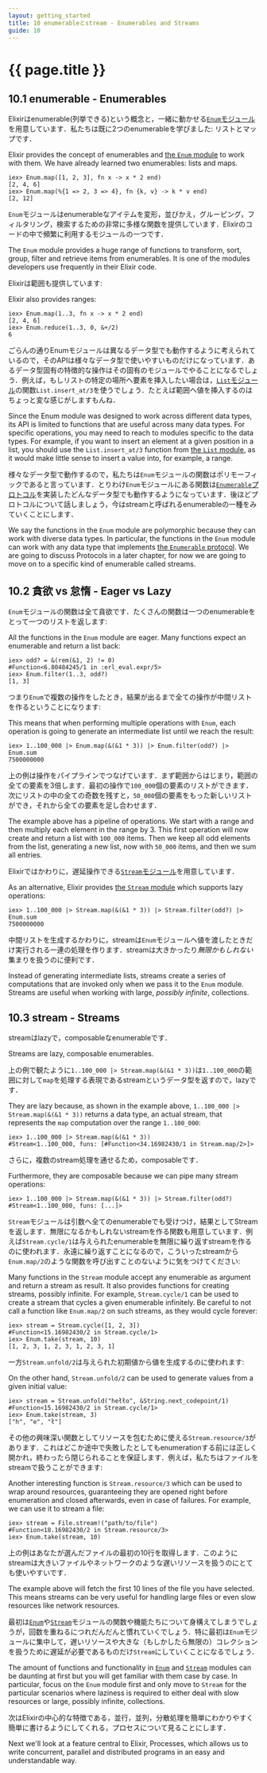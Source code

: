 ```yaml
---
layout: getting_started
title: 10 enumerableとstream - Enumerables and Streams
guide: 10
---
```


# {{ page.title }}

  <div class="toc"></div>
  <p></p>

## 10.1 enumerable - Enumerables

Elixirはenumerable(列挙できる)という概念と，一緒に動かせる[`Enum`モジュール](/docs/stable/elixir/Enum.html)を用意しています．私たちは既に2つのenumerableを学びました: リストとマップです．

Elixir provides the concept of enumerables and [the `Enum` module](/docs/stable/elixir/Enum.html) to work with them. We have already learned two enumerables: lists and maps.

```iex
iex> Enum.map([1, 2, 3], fn x -> x * 2 end)
[2, 4, 6]
iex> Enum.map(%{1 => 2, 3 => 4}, fn {k, v} -> k * v end)
[2, 12]
```

`Enum`モジュールはenumerableなアイテムを変形，並びかえ，グルーピング，フィルタリング，検索するための非常に多様な関数を提供しています．Elixirのコードの中で頻繁に利用するモジュールの一つです．

The `Enum` module provides a huge range of functions to transform, sort, group, filter and retrieve items from enumerables. It is one of the modules developers use frequently in their Elixir code.

Elixirは範囲も提供しています:

Elixir also provides ranges:

```iex
iex> Enum.map(1..3, fn x -> x * 2 end)
[2, 4, 6]
iex> Enum.reduce(1..3, 0, &+/2)
6
```

ごらんの通りEnumモジュールは異なるデータ型でも動作するように考えられているので，そのAPIは様々なデータ型で使いやすいものだけになっています．あるデータ型固有の特徴的な操作はその固有のモジュールでやることになるでしょう．例えば，もしリストの特定の場所へ要素を挿入したい場合は，[`List`モジュール](/docs/stable/eliir/List.html)の関数`List.insert_at/3`を使うでしょう．たとえば範囲へ値を挿入するのはちょっと変な感じがしますもんね．

Since the Enum module was designed to work across different data types, its API is limited to functions that are useful across many data types. For specific operations, you may need to reach to modules specific to the data types. For example, if you want to insert an element at a given position in a list, you should use the `List.insert_at/3` function from [the `List` module](/docs/stable/elixir/List.html), as it would make little sense to insert a value into, for example, a range.

様々なデータ型で動作するので，私たちは`Enum`モジュールの関数はポリモーフィックであると言っています．とりわけ`Enum`モジュールにある関数は[`Enumerable`プロトコル](/docs/stable/elixir/Enumerable.html)を実装したどんなデータ型でも動作するようになっています．後ほどプロトコルについて話しましょう，今はstreamと呼ばれるenumerableの一種をみていくことにします．

We say the functions in the `Enum` module are polymorphic because they can work with diverse data types. In particular, the functions in the `Enum` module can work with any data type that implements [the `Enumerable` protocol](/docs/stable/elixir/Enumerable.html). We are going to discuss Protocols in a later chapter, for now we are going to move on to a specific kind of enumerable called streams.

## 10.2 貪欲 vs 怠惰 - Eager vs Lazy

`Enum`モジュールの関数は全て貪欲です．たくさんの関数は一つのenumerableをとって一つのリストを返します:

All the functions in the `Enum` module are eager. Many functions expect an enumerable and return a list back:

```iex
iex> odd? = &(rem(&1, 2) != 0)
#Function<6.80484245/1 in :erl_eval.expr/5>
iex> Enum.filter(1..3, odd?)
[1, 3]
```

つまり`Enum`で複数の操作をしたとき，結果が出るまで全ての操作が中間リストを作るということになります:

This means that when performing multiple operations with `Enum`, each operation is going to generate an intermediate list until we reach the result:

```iex
iex> 1..100_000 |> Enum.map(&(&1 * 3)) |> Enum.filter(odd?) |> Enum.sum
7500000000
```

上の例は操作をパイプラインでつなげています．まず範囲からはじまり，範囲の全ての要素を3倍します．最初の操作で`100_000`個の要素のリストができます．次にリストの中の全ての奇数を残すと，`50_000`個の要素をもった新しいリストができ，それから全ての要素を足し合わせます．

The example above has a pipeline of operations. We start with a range and then multiply each element in the range by 3. This first operation will now create and return a list with `100_000` items. Then we keep all odd elements from the list, generating a new list, now with `50_000` items, and then we sum all entries.

Elixirではかわりに，遅延操作できる[`Stream`モジュール](/docs/stable/elixir/Stream.html)を用意しています．

As an alternative, Elixir provides [the `Stream` module](/docs/stable/elixir/Stream.html) which supports lazy operations:

```iex
iex> 1..100_000 |> Stream.map(&(&1 * 3)) |> Stream.filter(odd?) |> Enum.sum
7500000000
```

中間リストを生成するかわりに，streamは`Enum`モジュールへ値を渡したときだけ実行される一連の処理を作ります．streamは大きかったり*無限かもしれない*集まりを扱うのに便利です．

Instead of generating intermediate lists, streams create a series of computations that are invoked only when we pass it to the `Enum` module. Streams are useful when working with large, *possibly infinite*, collections.

## 10.3 stream - Streams

streamはlazyで，composableなenumerableです．

Streams are lazy, composable enumerables.

上の例で観たように`1..100_000 |> Stream.map(&(&1 * 3))`は`1..100_000`の範囲に対して`map`を処理する表現であるstreamというデータ型を返すので，lazyです．

They are lazy because, as shown in the example above, `1..100_000 |> Stream.map(&(&1 * 3))` returns a data type, an actual stream, that represents the `map` computation over the range `1..100_000`:

```iex
iex> 1..100_000 |> Stream.map(&(&1 * 3))
#Stream<1..100_000, funs: [#Function<34.16982430/1 in Stream.map/2>]>
```

さらに，複数のstream処理を通せるため，composableです．

Furthermore, they are composable because we can pipe many stream operations:

```iex
iex> 1..100_000 |> Stream.map(&(&1 * 3)) |> Stream.filter(odd?)
#Stream<1..100_000, funs: [...]>
```

`Stream`モジュールは引数へ全てのenumerableでも受けつけ，結果としてStreamを返します．無限になるかもしれないstreamを作る関数も用意しています．例えば`Stream.cycle/1`は与えられたenumerableを無限に繰り返すstreamを作るのに使われます．永遠に繰り返すことになるので，こういったstreamから`Enum.map/2`のような関数を呼び出すことのないように気をつけてください:

Many functions in the `Stream` module accept any enumerable as argument and return a stream as result. It also provides functions for creating streams, possibly infinite. For example, `Stream.cycle/1` can be used to create a stream that cycles a given enumerable infinitely. Be careful to not call a function like `Enum.map/2` on such streams, as they would cycle forever:

```iex
iex> stream = Stream.cycle([1, 2, 3])
#Function<15.16982430/2 in Stream.cycle/1>
iex> Enum.take(stream, 10)
[1, 2, 3, 1, 2, 3, 1, 2, 3, 1]
```

一方`Stream.unfold/2`は与えられた初期値から値を生成するのに使われます:

On the other hand, `Stream.unfold/2` can be used to generate values from a given initial value:

```iex
iex> stream = Stream.unfold("hełło", &String.next_codepoint/1)
#Function<15.16982430/2 in Stream.cycle/1>
iex> Enum.take(stream, 3)
["h", "e", "ł"]
```

その他の興味深い関数としてリソースを包むために使える`Stream.resource/3`があります．これはどこか途中で失敗したとしてもenumerationする前には正しく開かれ，終わったら閉じられることを保証します．例えば，私たちはファイルをstreamで扱うことができます:

Another interesting function is `Stream.resource/3` which can be used to wrap around resources, guaranteeing they are opened right before enumeration and closed afterwards, even in case of failures. For example, we can use it to stream a file:

```iex
iex> stream = File.stream!("path/to/file")
#Function<18.16982430/2 in Stream.resource/3>
iex> Enum.take(stream, 10)
```

上の例はあなたが選んだファイルの最初の10行を取得します．このようにstreamは大きいファイルやネットワークのような遅いリソースを扱うのにとても使いやすいです．

The example above will fetch the first 10 lines of the file you have selected. This means streams can be very useful for handling large files or even slow resources like network resources.

最初は[`Enum`](/docs/stable/elixir/Enum.html)や[`Stream`](/docs/stable/elixir/Stream.html)モジュールの関数や機能たちについて身構えてしまうでしょうが，回数を重ねるにつれだんだんと慣れていくでしょう．特に最初は`Enum`モジュールに集中して，遅いリソースや大きな（もしかしたら無限の）コレクションを扱うために遅延が必要であるものだけ`Stream`にしていくことになるでしょう．

The amount of functions and functionality in [`Enum`](/docs/stable/elixir/Enum.html) and [`Stream`](/docs/stable/elixir/Stream.html) modules can be daunting at first but you will get familiar with them case by case. In particular, focus on the `Enum` module first and only move to `Stream` for the particular scenarios where laziness is required to either deal with slow resources or large, possibly infinite, collections.

次はElixirの中心的な特徴である，並行，並列，分散処理を簡単にわかりやすく簡単に書けるようにしてくれる，プロセスについて見ることにします．

Next we'll look at a feature central to Elixir, Processes, which allows us to write concurrent, parallel and distributed programs in an easy and understandable way.
